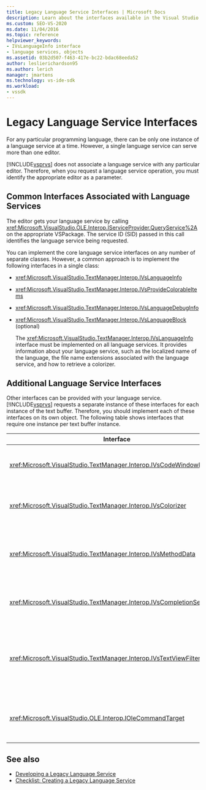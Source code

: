 ```yaml
---
title: Legacy Language Service Interfaces | Microsoft Docs
description: Learn about the interfaces available in the Visual Studio SDK that provide legacy language service features.
ms.custom: SEO-VS-2020 
ms.date: 11/04/2016
ms.topic: reference
helpviewer_keywords:
- IVsLanguageInfo interface
- language services, objects
ms.assetid: 03b2d507-f463-417e-bc22-bdac68eeda52
author: leslierichardson95
ms.author: lerich
manager: jmartens
ms.technology: vs-ide-sdk
ms.workload:
- vssdk
---
```

# Legacy Language Service Interfaces
For any particular programming language, there can be only one instance of a language service at a time. However, a single language service can serve more than one editor.

 [!INCLUDE[vsprvs](../../code-quality/includes/vsprvs_md.md)] does not associate a language service with any particular editor. Therefore, when you request a language service operation, you must identify the appropriate editor as a parameter.

## Common Interfaces Associated with Language Services
 The editor gets your language service by calling <xref:Microsoft.VisualStudio.OLE.Interop.IServiceProvider.QueryService%2A> on the appropriate VSPackage. The service ID (SID) passed in this call identifies the language service being requested.

 You can implement the core language service interfaces on any number of separate classes. However, a common approach is to implement the following interfaces in a single class:

- <xref:Microsoft.VisualStudio.TextManager.Interop.IVsLanguageInfo>

- <xref:Microsoft.VisualStudio.TextManager.Interop.IVsProvideColorableItems>

- <xref:Microsoft.VisualStudio.TextManager.Interop.IVsLanguageDebugInfo>

- <xref:Microsoft.VisualStudio.TextManager.Interop.IVsLanguageBlock> (optional)

  The <xref:Microsoft.VisualStudio.TextManager.Interop.IVsLanguageInfo> interface must be implemented on all language services. It provides information about your language service, such as the localized name of the language, the file name extensions associated with the language service, and how to retrieve a colorizer.

## Additional Language Service Interfaces
 Other interfaces can be provided with your language service. [!INCLUDE[vsprvs](../../code-quality/includes/vsprvs_md.md)] requests a separate instance of these interfaces for each instance of the text buffer. Therefore, you should implement each of these interfaces on its own object. The following table shows interfaces that require one instance per text buffer instance.

|Interface|Description|
|---------------|-----------------|
|<xref:Microsoft.VisualStudio.TextManager.Interop.IVsCodeWindowManager>|Manages code window adornments, such as the drop-down bar. You can get this interface by using the <xref:Microsoft.VisualStudio.TextManager.Interop.IVsLanguageInfo.GetCodeWindowManager%2A> method. There is one <xref:Microsoft.VisualStudio.TextManager.Interop.IVsCodeWindowManager> per code window.|
|<xref:Microsoft.VisualStudio.TextManager.Interop.IVsColorizer>|Colorizes language keywords and delimiters. You can get this interface by using the <xref:Microsoft.VisualStudio.TextManager.Interop.IVsLanguageInfo.GetColorizer%2A> method. <xref:Microsoft.VisualStudio.TextManager.Interop.IVsColorizer> is called at paint time. Avoid computation-intensive work inside <xref:Microsoft.VisualStudio.TextManager.Interop.IVsColorizer> or performance could suffer.|
|<xref:Microsoft.VisualStudio.TextManager.Interop.IVsMethodData>|Provides IntelliSense parameter tooltips. When the language service recognizes a character that indicates that method data should be displayed, such as an open parenthesis, it calls the <xref:Microsoft.VisualStudio.TextManager.Interop.IVsMethodTipWindow.SetMethodData%2A> method to notify the text view that the language service is ready to display a Parameter Info ToolTip. The text view then calls back into the language service by using the methods of the <xref:Microsoft.VisualStudio.TextManager.Interop.IVsMethodData> interface to get the required information to display the tooltip.|
|<xref:Microsoft.VisualStudio.TextManager.Interop.IVsCompletionSet>|Provides IntelliSense statement completion. When the language service is ready to display a completion list, it calls the <xref:Microsoft.VisualStudio.TextManager.Interop.IVsTextView.UpdateCompletionStatus%2A> method on the text view. The text view then calls back into the language service by using methods on the <xref:Microsoft.VisualStudio.TextManager.Interop.IVsCompletionSet> object.|
|<xref:Microsoft.VisualStudio.TextManager.Interop.IVsTextViewFilter>|Allows for modification of the text view using the command handler. The class in which you implement the <xref:Microsoft.VisualStudio.TextManager.Interop.IVsTextViewFilter> interface must also implement the <xref:Microsoft.VisualStudio.OLE.Interop.IOleCommandTarget> interface. The text view retrieves the <xref:Microsoft.VisualStudio.TextManager.Interop.IVsTextViewFilter> object by querying the <xref:Microsoft.VisualStudio.OLE.Interop.IOleCommandTarget> object that is passed into the <xref:Microsoft.VisualStudio.TextManager.Interop.IVsTextView.AddCommandFilter%2A> method. There should be one <xref:Microsoft.VisualStudio.TextManager.Interop.IVsTextViewFilter> object for each view.|
|<xref:Microsoft.VisualStudio.OLE.Interop.IOleCommandTarget>|Intercepts commands that the user types into the code window. Monitor output from your <xref:Microsoft.VisualStudio.OLE.Interop.IOleCommandTarget> implementation to provide custom completion information and view modification<br /><br /> To pass your <xref:Microsoft.VisualStudio.OLE.Interop.IOleCommandTarget> object to the text view, call <xref:Microsoft.VisualStudio.TextManager.Interop.IVsTextView.AddCommandFilter%2A>.|

## See also
- [Developing a Legacy Language Service](../../extensibility/internals/developing-a-legacy-language-service.md)
- [Checklist: Creating a Legacy Language Service](../../extensibility/internals/checklist-creating-a-legacy-language-service.md)
